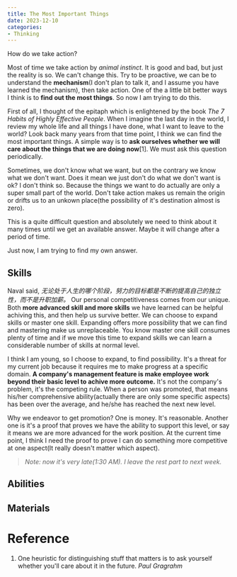 ```yaml
---
title: The Most Important Things
date: 2023-12-10
categories: 
- Thinking
---
```


How do we take action?

Most of time we take action by *animal instinct*. It is good and bad, but just the reality is so. We can't change this. Try to be proactive, we can be to understand the **mechanism**(I don't plan to talk it, and I assume you have learned the mechanism), then take action. One of the a little bit better ways I think is to **find out the most things**. So now I am trying to do this.

First of all, I thought of the epitaph which is enlightened by the book *The 7 Habits of Highly Effective People*. When I imagine the last day in the world, I review my whole life and all things I have done, what I want to leave to the world? Look back many years from that time point, I think we can find the most important things. A simple way is to **ask ourselves whether we will care about the things that we are doing now**[1]. We must ask this question periodically. 

Sometimes, we don't know what we want, but on the contrary we know what we don't want. Does it mean we just don't do what we don't want is ok? I don't think so. Because the things we want to do actually are only a super small part of the world. Don't take action makes us remain the origin or drifts us to an unkown place(the possibility of it's destination almost is zero).

This is a quite difficult question and absolutely we need to think about it many times until we get an available answer. Maybe it will change after a period of time.

Just now, I am trying to find my own answer.

## Skills

Naval said, *无论处于人生的哪个阶段，努力的目标都是不断的提高自己的独立性，而不是升职加薪。* Our personal competitiveness comes from our unique. Both **more advanced skill and more skills** we have learned can be helpful achiving this, and then help us survive better. We can choose to expand skills or master one skill. Expanding offers more possibility that we can find and mastering make us unreplaceable. You know master one skill consumes plenty of time and if we move this time to expand skills we can learn a considerable number of skills at normal level.

I think I am young, so I choose to expand, to find possibility. It's a threat for my current job because it requires me to make progress at a specific domain. **A company's management feature is make employee work beyond their basic level to achive more outcome.** It's not the company's problem, it's the competing rule. When a person was promoted, that means his/her comprehensive ability(actually there are only some specific aspects) has been over the average, and he/she has reached the next new level.

Why we endeavor to get promotion? One is money. It's reasonable. Another one is it's a proof that proves we have the ability to support this level, or say it means we are more advanced for the work position. At the current time point, I think I need the proof to prove I can do something more competitive at one aspect(It really doesn't matter which aspect).

> *Note: now it's very late(1:30 AM). I leave the rest part to next week.*

## Abilities


## Materials

# Reference

1. One heuristic for distinguishing stuff that matters is to ask yourself whether you'll care about it in the future. *Paul Gragrahm*